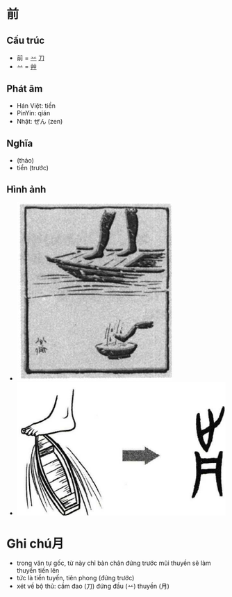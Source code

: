 # 前

## Cấu trúc
* 前 = [䒑](䒑.md) [](月.md) [刀](刀.md)
* 䒑 = [艸](艸.md)

## Phát âm

* Hán Việt: tiền
* PinYin: qián
* Nhật: ぜん (zen)

## Nghĩa

* (thảo)
* tiền (trước)

## Hình ảnh
* ![前](../img/前.png)
* ![前](../img/前.2.png)

# Ghi chú月
* trong văn tự gốc, từ này chỉ bàn chân đứng trước mũi thuyền sẽ làm thuyền tiến lên
* tức là tiền tuyến, tiên phong (đứng trước)
* xét về bộ thủ: cầm đao (刀) đứng đầu (䒑) thuyền (月)

<script>window.HANZI_FIELD='前';</script>
